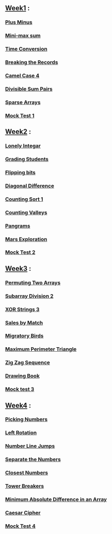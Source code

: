 ## [Week1](https://github.com/rawanmohameedd/HackerRank-3-Months-Preparation-Kit-solutions/tree/main/Week1) :
 ### [Plus Minus](https://github.com/rawanmohameedd/HackerRank-3-Months-Preparation-Kit-solutions/blob/main/Week1/PlusMinus.cpp)
 ### [Mini-max sum](https://github.com/rawanmohameedd/HackerRank-3-Months-Preparation-Kit-solutions/blob/main/Week1/Mini%20Max%20Sum.cpp)
 ### [Time Conversion](https://github.com/rawanmohameedd/HackerRank-3-Months-Preparation-Kit-solutions/blob/main/Week1/Time%20Conversion.cpp)
 ### [Breaking the Records](https://github.com/rawanmohameedd/HackerRank-3-Months-Preparation-Kit-solutions/blob/main/Week1/Breaking%20the%20records.cpp)
 ### [Camel Case 4](https://github.com/rawanmohameedd/HackerRank-3-Months-Preparation-Kit-solutions/blob/main/Week1/Camel%20Case%204.cpp)
 ### [Divisible Sum Pairs](https://github.com/rawanmohameedd/HackerRank-3-Months-Preparation-Kit-solutions/blob/main/Week1/Divisible%20Sum%20Pairs.cpp)
###  [Sparse Arrays](https://github.com/rawanmohameedd/HackerRank-3-Months-Preparation-Kit-solutions/blob/main/Week1/Sparse%20Arrays.cpp)
 ### [Mock Test 1](https://github.com/rawanmohameedd/HackerRank-3-Months-Preparation-Kit-solutions/blob/main/Mock%20Tests/Mock%20Test%201.cpp)

## [Week2](https://github.com/rawanmohameedd/HackerRank-3-Months-Preparation-Kit-solutions/tree/main/Week2) :
 ###   [Lonely Integar](https://github.com/rawanmohameedd/HackerRank-3-Months-Preparation-Kit-solutions/blob/main/Week2/Lonely%20Integer.cpp)
 ###   [Grading Students](https://github.com/rawanmohameedd/HackerRank-3-Months-Preparation-Kit-solutions/blob/main/Week2/Grading%20Students.cpp)
 ### [Flipping bits](https://github.com/rawanmohameedd/HackerRank-3-Months-Preparation-Kit-solutions/blob/main/Week2/Flipping%20bits.cpp)
  ###  [Diagonal Difference](https://github.com/rawanmohameedd/HackerRank-3-Months-Preparation-Kit-solutions/blob/main/Week2/Diagonal%20Difference.cpp)
  ### [Counting Sort 1](https://github.com/rawanmohameedd/HackerRank-3-Months-Preparation-Kit-solutions/blob/main/Week2/Counting%20Sort%201.cpp)
  ### [Counting Valleys](https://github.com/rawanmohameedd/HackerRank-3-Months-Preparation-Kit-solutions/blob/main/Week2/Counting%20Valleys.cpp)
   ### [Pangrams](https://github.com/rawanmohameedd/HackerRank-3-Months-Preparation-Kit-solutions/blob/main/Week2/Pangrams.cpp)
   ### [Mars Exploration](https://github.com/rawanmohameedd/HackerRank-3-Months-Preparation-Kit-solutions/blob/main/Week2/Mars%20Exploration.cpp)
   ### [Mock Test 2](https://github.com/rawanmohameedd/HackerRank-3-Months-Preparation-Kit-solutions/blob/main/Mock%20Tests/Mock%20Test%202.cpp)

## [Week3]() :

  ### [Permuting Two Arrays](https://github.com/rawanmohameedd/HackerRank-3-Months-Preparation-Kit-solutions/blob/main/Week3/Permuting%20two%20arrays.cpp)
  
  ### [Subarray Division 2](https://github.com/rawanmohameedd/HackerRank-3-Months-Preparation-Kit-solutions/blob/main/Week3/Subarray%20Division%202.cpp)
  
  ### [XOR Strings 3](https://github.com/rawanmohameedd/HackerRank-3-Months-Preparation-Kit-solutions/blob/main/Week3/XOR%20Strings%203.cpp)
  
  ### [Sales by Match](https://github.com/rawanmohameedd/HackerRank-3-Months-Preparation-Kit-solutions/blob/main/Week3/Sales%20by%20Match.cpp)
  
  ### [Migratory Birds](https://github.com/rawanmohameedd/HackerRank-3-Months-Preparation-Kit-solutions/blob/main/Week3/Migratory%20Birds.cpp)
  
  ### [Maximum Perimeter Triangle]()
  
  ### [Zig Zag Sequence]()
  
  ### [Drawing Book]()
  
  ### [Mock test 3]()

## [Week4]() :
  
  ### [Picking Numbers]()
  
  ### [Left Rotation]()
  
  ### [Number Line Jumps]()
  
  ### [Separate the Numbers]()
  
  ### [Closest Numbers]()
  
  ### [Tower Breakers]()
  
  ### [Minimum Absolute Difference in an Array]()
  
  ### [Caesar Cipher]()
  
  ### [Mock Test 4]()
